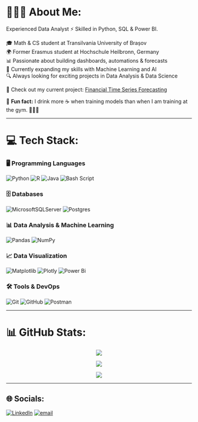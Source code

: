 # 👨🏻‍💻 About Me:
Experienced Data Analyst ⚡ Skilled in Python, SQL & Power BI.

🎓 Math & CS student at Transilvania University of Brașov<br>
🌍 Former Erasmus student at Hochschule Heilbronn, Germany<br>
📊 Passionate about building dashboards, automations & forecasts<br>
🤖 Currently expanding my skills with Machine Learning and AI<br>
🔍 Always looking for exciting projects in Data Analysis & Data Science<br>

🚀 Check out my current project: [Financial Time Series Forecasting](https://github.com/AlexOnData/DaAn_Financial-Time-Series-Forecasting)

🎲 **Fun fact:** I drink more ☕ when training models than when I am training at the gym. 🏋🏻‍♂️

---

# 💻 Tech Stack:
### 🖥️ Programming Languages
![Python](https://img.shields.io/badge/python-3670A0?style=for-the-badge&logo=python&logoColor=ffdd54) 
![R](https://img.shields.io/badge/r-%23276DC3.svg?style=for-the-badge&logo=r&logoColor=white) 
![Java](https://img.shields.io/badge/java-%23ED8B00.svg?style=for-the-badge&logo=openjdk&logoColor=white) 
![Bash Script](https://img.shields.io/badge/bash_script-%23121011.svg?style=for-the-badge&logo=gnu-bash&logoColor=white) 

### 🗄️ Databases
![MicrosoftSQLServer](https://img.shields.io/badge/Microsoft%20SQL%20Server-CC2927?style=for-the-badge&logo=microsoft%20sql%20server&logoColor=white) 
![Postgres](https://img.shields.io/badge/postgres-%23316192.svg?style=for-the-badge&logo=postgresql&logoColor=white) 

### 📊 Data Analysis & Machine Learning
![Pandas](https://img.shields.io/badge/pandas-%23150458.svg?style=for-the-badge&logo=pandas&logoColor=white) 
![NumPy](https://img.shields.io/badge/numpy-%23013243.svg?style=for-the-badge&logo=numpy&logoColor=white) 

### 📈 Data Visualization
![Matplotlib](https://img.shields.io/badge/Matplotlib-%23ffffff.svg?style=for-the-badge&logo=Matplotlib&logoColor=black) 
![Plotly](https://img.shields.io/badge/Plotly-%233F4F75.svg?style=for-the-badge&logo=plotly&logoColor=white) 
![Power Bi](https://img.shields.io/badge/power_bi-F2C811?style=for-the-badge&logo=powerbi&logoColor=black) 

### 🛠️ Tools & DevOps
![Git](https://img.shields.io/badge/git-%23F05033.svg?style=for-the-badge&logo=git&logoColor=white) 
![GitHub](https://img.shields.io/badge/github-%23121011.svg?style=for-the-badge&logo=github&logoColor=white) 
![Postman](https://img.shields.io/badge/Postman-FF6C37?style=for-the-badge&logo=postman&logoColor=white) 

---

# 📊 GitHub Stats:

<div align="center">

<img src="https://github-readme-stats.vercel.app/api?username=AlexOnData&theme=dark&hide_border=false&include_all_commits=false&count_private=false" /><br>

<img src="https://github-readme-stats.vercel.app/api/top-langs/?username=AlexOnData&theme=dark&hide_border=false&include_all_commits=false&count_private=false&layout=compact" /><br>

<img src="https://nirzak-streak-stats.vercel.app/?user=AlexOnData&theme=dark&hide_border=false" /><br>


</div>

---

## 🌐 Socials:
[![LinkedIn](https://img.shields.io/badge/LinkedIn-%230077B5.svg?logo=linkedin&logoColor=white)](https://linkedin.com/in/alexmarcean)
[![email](https://img.shields.io/badge/Email-D14836?logo=gmail&logoColor=white)](mailto:business.marcean.alex@gmail.com) 
